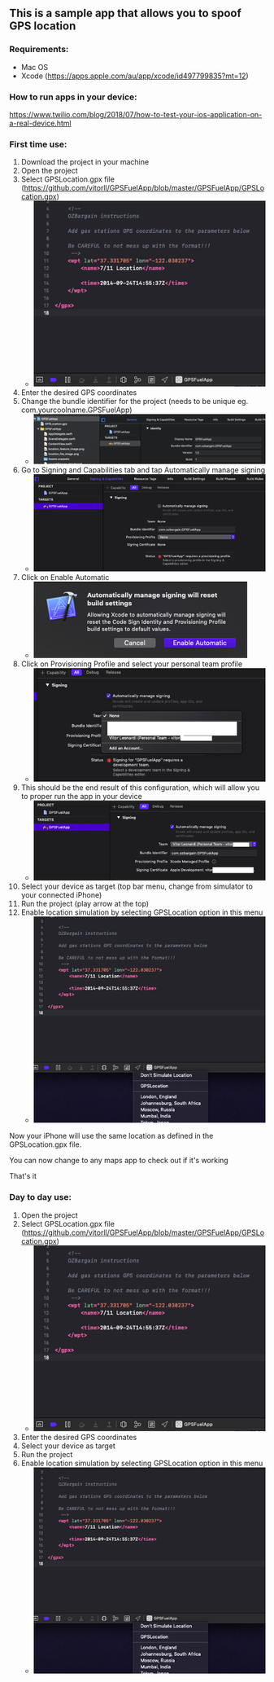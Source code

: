 ## This is a sample app that allows you to spoof GPS location

### Requirements:

- Mac OS
- Xcode (https://apps.apple.com/au/app/xcode/id497799835?mt=12)

### How to run apps in your device:

https://www.twilio.com/blog/2018/07/how-to-test-your-ios-application-on-a-real-device.html

### First time use:

1. Download the project in your machine
2. Open the project
3. Select GPSLocation.gpx file (https://github.com/vitorll/GPSFuelApp/blob/master/GPSFuelApp/GPSLocation.gpx)	
	- ![location_file_image](GPSFuelApp/ReadMe_Images/location_file_image.png)
4. Enter the desired GPS coordinates
5. Change the bundle identifier for the project (needs to be unique eg. com.yourcoolname.GPSFuelApp)
	- ![bundle_identifier](GPSFuelApp/ReadMe_Images/bundle_identifier.png)
6. Go to Signing and Capabilities tab and tap Automatically manage signing
	- ![sign_in_capabilities_1](GPSFuelApp/ReadMe_Images/sign_in_capabilities_1.png)
7. Click on Enable Automatic
	- ![sign_in_capabilities_2](GPSFuelApp/ReadMe_Images/sign_in_capabilities_2.png)
8. Click on Provisioning Profile and select your personal team profile
	- ![sign_in_capabilities_3](GPSFuelApp/ReadMe_Images/sign_in_capabilities_3.png)
9. This should be the end result of this configuration, which will allow you to proper run the app in your device
	- ![sign_in_capabilities_4](GPSFuelApp/ReadMe_Images/sign_in_capabilities_4.png)
10. Select your device as target (top bar menu, change from simulator to your connected iPhone)
11. Run the project (play arrow at the top)
12. Enable location simulation by selecting GPSLocation option in this menu
	- ![location_feature_image](GPSFuelApp/ReadMe_Images/location_feature_image.png)

Now your iPhone will use the same location as defined in the GPSLocation.gpx file. 

You can now change to any maps app to check out if it's working

That's it

### Day to day use:

1. Open the project
2. Select GPSLocation.gpx file (https://github.com/vitorll/GPSFuelApp/blob/master/GPSFuelApp/GPSLocation.gpx)	
	- ![location_file_image](GPSFuelApp/ReadMe_Images/location_file_image.png)
3. Enter the desired GPS coordinates
4. Select your device as target
5. Run the project
6. Enable location simulation by selecting GPSLocation option in this menu
	- ![location_feature_image](GPSFuelApp/ReadMe_Images/location_feature_image.png)
